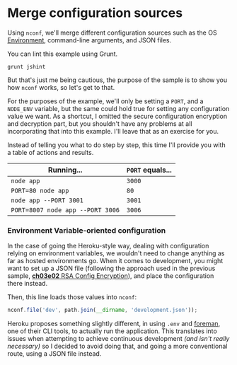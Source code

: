 # Merge configuration sources

Using `nconf`, we'll merge different configuration sources such as the OS [Environment][1], command-line arguments, and JSON files.

You can lint this example using Grunt.

```shell
grunt jshint
```

But that's just me being cautious, the purpose of the sample is to show you how `nconf` works, so let's get to that.

For the purposes of the example, we'll only be setting a `PORT`, and a `NODE_ENV` variable, but the same could hold true for setting any configuration value we want. As a shortcut, I omitted the secure configuration encryption and decryption part, but you shouldn't have any problems at all incorporating that into this example. I'll leave that as an exercise for you.

Instead of telling you what to do step by step, this time I'll provide you with a table of actions and results.

Running...|`PORT` equals...
---|---
`node app`|`3000`
`PORT=80 node app`|`80`
`node app --PORT 3001`|`3001`
`PORT=8007 node app --PORT 3006`|`3006`

### Environment Variable-oriented configuration

In the case of going the Heroku-style way, dealing with configuration relying on environment variables, we wouldn't need to change anything as far as hosted environments go. When it comes to development, you might want to set up a JSON file (following the approach used in the previous sample, [**ch03e02** RSA Config Encryption][2]), and place the configuration there instead.

Then, this line loads those values into `nconf`:

```js
nconf.file('dev', path.join(__dirname, 'development.json'));
```

Heroku proposes something slightly different, in using `.env` and [foreman][3], one of their CLI tools, to actually run the application. This translates into issues when attempting to achieve continuous development _(and isn't really necessary)_ so I decided to avoid doing that, and going a more conventional route, using a JSON file instead.

  [1]: http://en.wikipedia.org/wiki/Environment_variable
  [2]: https://github.com/buildfirst/buildfirst/tree/master/ch03/02_rsa-config-encryption "RSA Config Encryption"
  [3]: https://github.com/ddollar/foreman
